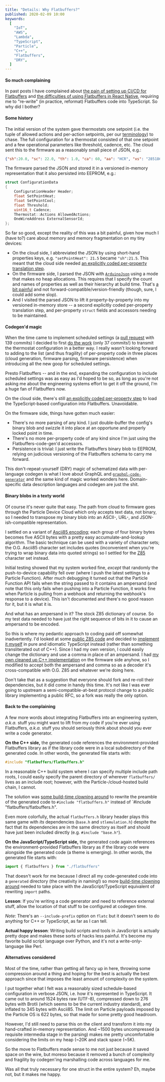 ```yaml
---
title: "Details: Why Flatbuffers?"
published: 2020-02-09 10:00
keywords:
  [
    "IoT",
    "AWS",
    "Lambda",
    "TypeScript",
    "Particle",
    "C++",
    "Flatbuffers",
    "DRY",
  ]
---
```


#### So much complaining

In past posts I have complained about [the pain of setting up CI/CD for Flatbuffers](/posts/warm-and-fuzzy/engineering-system/)
and [the difficulties of using Flatbuffers in React Native](/posts/warm-and-fuzzy/mobile-app/),
requiring me to "re-write" (in practice, reformat) Flatbuffers code into TypeScript.
So why did I bother?

#### Some history

The initial version of the system gave thermostats one setpoint (i.e. the tuple of allowed actions and per-action setpoints, per our [terminology](/posts/warm-and-fuzzy/terminology/))
to chase.
The full configuration for a thermostat consisted of that one setpoint and a few operational parameters like threshold, cadence, etc.
The cloud sent this to the firmware as a reasonably small piece of JSON, e.g.:

```JSON
{"sh":20.0, "sc": 22.0, "th": 1.0, "ca": 60, "aa": "HCR", "xs": "2851861f0b000033"}
```

The firmware parsed the JSON and stored it in a versioned in-memory representation that it also persisted into EEPROM, e.g.:

```cpp
struct ConfigurationData
{
    ConfigurationHeader Header;
    float SetPointHeat;
    float SetPointCool;
    float Threshold;
    uint16_t Cadence;
    Thermostat::Actions AllowedActions;
    OneWireAddress ExternalSensorId;
};
```

So far so good, except the reality of this was a bit painful, given how much I (have to?) care about memory and memory fragmentation on my tiny devices:

- On the cloud side, I abbreviated the JSON by using short-hand properties keys, e.g. `"setPointHeat": 21.5` became `"sh":21.5`.
  This meant that the cloud side needed
  [an explicitly coded per-property translation step](https://github.com/rgiese/warm-and-fuzzy/blob/054fb7f560b2c5a9dc2015811bd1569aea16e425/packages/api/src/shared/firmware/thermostatConfigurationAdapter.ts).
- On the firmware side, I parsed the JSON with [`ArduinoJson`](https://arduinojson.org/) using a mode that makes no heap allocations.
  This requires that I specify the count and names of properties as well as their hierarchy at build time.
  That's [a bit painful](https://github.com/rgiese/warm-and-fuzzy/blob/054fb7f560b2c5a9dc2015811bd1569aea16e425/firmware/thermostat/inc/Configuration.h)
  and not forward-compatible/version-friendly (though, sure, I could add some slop).
- And I visited the parsed JSON to lift it property-by-property into my versioned in-memory store --
  a second explicitly coded per-property translation step, and per-property `struct` fields and accessors needing to be maintained.

#### Codegen'd magic

When the time came to implement scheduled settings (a [pull request](https://github.com/rgiese/warm-and-fuzzy/pull/96) with 139 commits)
I decided to first [do the work](https://github.com/rgiese/warm-and-fuzzy/pull/94) (only 37 commits!) to transmit the thermostat configuration in a better way.
I really wasn't looking forward to adding to the list (and thus fragility) of per-property code in three places (cloud generation, firmware parsing, firmware persistence)
when introducing all the new goop for scheduled settings.

Presto Flatbuffers --
and in the end, expanding the configuration to include scheduled settings was as easy as I'd hoped to be so,
as long as you're not asking me about the engineering systems effort to get it off the ground, I'm a huge fan of Flatbuffers now.

On the cloud side, there's still [an explicitly coded per-property step](https://github.com/rgiese/warm-and-fuzzy/blob/master/packages/api/src/shared/firmware/thermostatConfigurationAdapter.ts)
to load the TypeScript-based configuration into Flatbuffers. Unavoidable.

On the firmware side, things have gotten much easier:

- There's no more parsing of any kind. I just double-buffer the config's binary blob and swizzle it into place at an opportune and properly locked point in time.
- There's no more per-property code of any kind since I'm just using the Flatbuffers-code-gen'd accessors.
- Persistence is trivial: I just write the Flatbuffers binary blob to EEPROM, relying on judicious versioning of the Flatbuffers schema to carry me forward.

This don't-repeat-yourself (DRY) magic of schematized data with per-language codegen is what I love about GraphQL and [`graphql-code-generator`](https://github.com/dotansimha/graphql-code-generator)
and the same kind of magic worked wonders here. Domain-specific data description languages and codegen are just the shit.

#### Binary blobs in a texty world

Of course it's never quite that easy.
The path from cloud to firmware goes through the Particle Device Cloud which only accepts text data, not binary,
so I needed to transpose my binary blob into an ASCII-, URL-, and JSON-ish-compatible representation.

I settled on a variant of [Ascii85 encoding](https://en.wikipedia.org/wiki/Ascii85); each group of four binary bytes becomes five ASCII bytes
with a pretty easy accumulate-and-lookup algorithm.
The basic technique can be used with a variety of character sets;
the O.G. Ascii85 character set includes quotes (inconvenient when you're trying to wrap binary data into quoted strings)
so I settled for the [Z85](https://rfc.zeromq.org/spec/32/) character set instead.

Initial testing showed that my system worked fine, _except_ that randomly the push-to-device capability fell over (where I push the latest settings to a Particle Function).
After much debugging it turned out that the Particle Function API fails when the string passed to it contains an ampersand
(and note that this only fails when pushing into a Particle Function, it works fine when Particle is pulling from a webhook and returning the webhook's response to a device).
This isn't documented and there's no good reason for it, but it is what it is.

And what has an ampersand in it? The stock Z85 dictionary of course. So my test data needed to have just the right sequence of bits in it to cause an ampersand to be encoded.

So this is where my pedantic approach to coding paid off somewhat inadvertently.
I'd looked at some [public Z85 code](https://github.com/msealand/z85.node/blob/master/index.js)
and decided to [implement it myself](https://github.com/rgiese/warm-and-fuzzy/blob/master/packages/api/src/shared/Z85.ts)
in pure and idiomatic TypeScript instead (rather than something transliterated out of C++).
Since I had my own version, I could easily change the dictionary and use a comma in place of an ampersand.
I had [my own cleaned up C++ implementation](https://github.com/rgiese/warm-and-fuzzy/blob/master/packages/firmware/thermostat/inc/Z85.h)
on the firmware side anyhow, so I modified to accept both the ampersand and comma so as a decoder it's cross-compatible with O.G. Z85 and whatever we're doing here.

Don't take that as a suggestion that everyone should fork and re-roll their dependencies, but it did come in handy this time.
It's not like I was ever going to upstream a semi-compatible-at-best protocol change to a public library implementing a public RFC,
so a fork was really the only option.

#### Back to the complaining

A few more words about integrating Flatbuffers into an engineering system,
_a.k.a._ stuff you might want to lift from my code if you're ever using Flatbuffers,
_a.k.a._ stuff you should seriously think about should you ever write a code generator.

**On the C++ side,** the generated code references the environment-provided Flatbuffers library
as if the library code were in a local subdirectory of the generated code.
In other words, the generated file starts with:

```cpp
#include "flatbuffers/flatbuffers.h"
```

In a reasonable C++ build system where I can specify multiple include path roots,
I could easily specify the parent directory of wherever `flatbuffers/` lives as an include root;
however, with the Particle-/cloud-hosted build chain, I cannot.

The solution was [some build-time clowning around](https://github.com/rgiese/warm-and-fuzzy/blob/master/packages/firmware/firmware-build-tool/commands/codegen.js)
to rewrite the preamble of the generated code to `#include "flatbuffers.h"` instead of `#include "flatbuffers/flatbuffers.h".

Even more colorfully, the actual `flatbuffers.h` library header plays this same game with _its_ dependencies (`base.h` and `stlemulation.h`)
despite the fact that its dependencies are in the same directory as itself and should have just been included directly (e.g. `#include "base.h"`).

**On the JavaScript/TypeScript side,** the generated code again references the environment-provided Flatbuffers library
as if the library code were alongside the generated code (a theme is emerging).
In other words, the generated file starts with:

```TypeScript
import { flatbuffers } from "./flatbuffers"
```

That doesn't work for me because I direct all my code-generated code into a `generated` directory (the creativity in naming!)
so more [build-time clowning around](https://github.com/rgiese/warm-and-fuzzy/blob/master/packages/shared/codegen-flatbuffers.js)
needed to take place with the JavaScript/TypeScript equivalent of rewriting `import` paths.

**Lesson**: If you're writing a code generator and need to reference external stuff, allow the location of that stuff to be configured at codegen time.

_Note_: There's an `--include-prefix` option on `flatc` but it doesn't seem to do anything for C++ or TypeScript, as far as I can tell.

**Actual happy lesson**: Writing build scripts and tools in JavaScript is actually pretty dope and makes these sorts of hacks less painful.
It's become my favorite build script language over Python, and it's not a write-only-language like Perl.

#### Alternatives considered

Most of the time, rather than getting all fancy up in here, throwing some compression around a thing and hoping for the best
is actually the best approach since that imposes the least amount of complexity on the system.

I put together what I felt was a reasonably sized schedule-based configuration in verbose JSON, i.e. how it's represented in TypeScript.
It came out to around 1524 bytes raw (UTF-8), compressed down to 276 bytes with Brotli (which seems to be the current industry standard),
and inflated to 345 bytes with Ascii85.
The limit on Particle payloads imposed by the Particle OS is 622 bytes, so that made for some pretty good headroom.

However, I'd still need to parse this on the client and transform it into my hand-crafted in-memory representation.
And ~1500 bytes uncompressed (a requisite intermedia stage in the parsing) makes me pretty uncomfortable considering the limits on my heap (~20K and stack space (~5K).

So the move to Flatbuffers made sense to me not just because it saved space on the wire, but moreso because it removed a bunch of complexity and fragility
by codegen'ing marshalling code across languages for me.

Was all that truly necessary for one struct in the entire system? Eh, maybe not, but it makes me happy.
